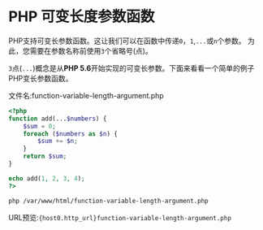 # PHP 可变长度参数函数

PHP支持可变长参数函数。这让我们可以在函数中传递`0`，`1`,`...`或`n`个参数。 为此，您需要在参数名称前使用`3`个省略号(点)。

`3`点(`...`)概念是从**PHP 5.6**开始实现的可变长参数。下面来看看一个简单的例子PHP变长参数函数。

文件名:function-variable-length-argument.php

```php
<?php  
function add(...$numbers) {  
    $sum = 0;  
    foreach ($numbers as $n) {  
        $sum += $n;  
    }  
    return $sum;  
}  

echo add(1, 2, 3, 4);  
?>
```

```bash
php /var/www/html/function-variable-length-argument.php
```

URL预览:`{host0.http_url}function-variable-length-argument.php`
